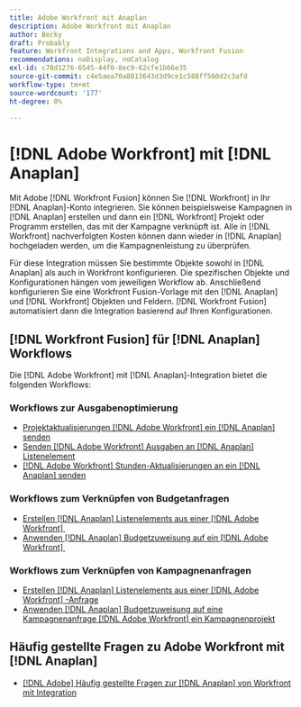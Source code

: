 ```yaml
---
title: Adobe Workfront mit Anaplan
description: Adobe Workfront mit Anaplan
author: Becky
draft: Probably
feature: Workfront Integrations and Apps, Workfront Fusion
recommendations: noDisplay, noCatalog
exl-id: c78d1276-6545-44f0-8ec9-62cfe1b66e35
source-git-commit: c4e5aea70a8013643d3d9ce1c588ff560d2c3afd
workflow-type: tm+mt
source-wordcount: '177'
ht-degree: 0%

---
```


# [!DNL Adobe Workfront] mit [!DNL Anaplan]

Mit Adobe [!DNL Workfront Fusion] können Sie [!DNL Workfront] in Ihr [!DNL Anaplan]-Konto integrieren. Sie können beispielsweise Kampagnen in [!DNL Anaplan] erstellen und dann ein [!DNL Workfront] Projekt oder Programm erstellen, das mit der Kampagne verknüpft ist. Alle in [!DNL Workfront] nachverfolgten Kosten können dann wieder in [!DNL Anaplan] hochgeladen werden, um die Kampagnenleistung zu überprüfen.

Für diese Integration müssen Sie bestimmte Objekte sowohl in [!DNL Anaplan] als auch in Workfront konfigurieren. Die spezifischen Objekte und Konfigurationen hängen vom jeweiligen Workflow ab. Anschließend konfigurieren Sie eine Workfront Fusion-Vorlage mit den [!DNL Anaplan] und [!DNL Workfront] Objekten und Feldern. [!DNL Workfront Fusion] automatisiert dann die Integration basierend auf Ihren Konfigurationen.

## [!DNL Workfront Fusion] für [!DNL Anaplan] Workflows

Die [!DNL Adobe Workfront] mit [!DNL Anaplan]-Integration bietet die folgenden Workflows:

### Workflows zur Ausgabenoptimierung

* [Projektaktualisierungen  [!DNL Adobe Workfront]  ein  [!DNL Anaplan]  senden](../../workfront-integrations-and-apps/adobe-workfront-with-anaplan/send-workfront-project-updates-to-anaplan-list-item.md)
* [Senden  [!DNL Adobe Workfront]  Ausgaben an  [!DNL Anaplan]  Listenelement](../../workfront-integrations-and-apps/adobe-workfront-with-anaplan/send-workfront-project-expenses-to-anaplan-list-item.md)
* [&#x200B; [!DNL Adobe Workfront]  Stunden-Aktualisierungen an ein  [!DNL Anaplan]  senden](../../workfront-integrations-and-apps/adobe-workfront-with-anaplan/send-workfront-project-actual-hours-updates-to-anaplan-list-item.md)

### Workflows zum Verknüpfen von Budgetanfragen

* [Erstellen  [!DNL Anaplan]  Listenelements aus einer  [!DNL Adobe Workfront] &#x200B;](../../workfront-integrations-and-apps/adobe-workfront-with-anaplan/create-an-anaplan-list-item-from-a-workfront-budget-request.md)
* [Anwenden  [!DNL Anaplan]  Budgetzuweisung auf ein  [!DNL Adobe Workfront] &#x200B;](../../workfront-integrations-and-apps/adobe-workfront-with-anaplan/apply-anaplan-budget-allocation-to-workfront-projects.md)

### Workflows zum Verknüpfen von Kampagnenanfragen

* [Erstellen  [!DNL Anaplan]  Listenelements aus einer  [!DNL Adobe Workfront] -Anfrage](../../workfront-integrations-and-apps/adobe-workfront-with-anaplan/create-an-anaplan-list-item-from-a-workfront-campaign-request.md)
* [Anwenden  [!DNL Anaplan]  Budgetzuweisung auf eine Kampagnenanfrage  [!DNL Adobe Workfront]  ein Kampagnenprojekt](../../workfront-integrations-and-apps/adobe-workfront-with-anaplan/apply-anaplan-budget-allocation-to-workfront-campaign-requests-and-projects.md)

## Häufig gestellte Fragen zu Adobe Workfront mit [!DNL Anaplan]

* [[!DNL Adobe] Häufig gestellte Fragen zur  [!DNL Anaplan]  von Workfront mit Integration](../../workfront-integrations-and-apps/adobe-workfront-with-anaplan/anaplan-integration-faq.md)
